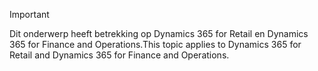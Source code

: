 > [!IMPORTANT]
> <span data-ttu-id="1a910-101">Dit onderwerp heeft betrekking op Dynamics 365 for Retail en Dynamics 365 for Finance and Operations.</span><span class="sxs-lookup"><span data-stu-id="1a910-101">This topic applies to Dynamics 365 for Retail and Dynamics 365 for Finance and Operations.</span></span>
